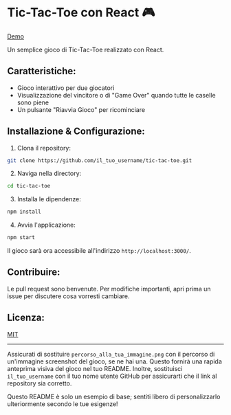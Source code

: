 # Tic-Tac-Toe con React 🎮

[Demo](https://magenta-dragon-45c4ea.netlify.app/)

Un semplice gioco di Tic-Tac-Toe realizzato con React.

## Caratteristiche:

- Gioco interattivo per due giocatori
- Visualizzazione del vincitore o di "Game Over" quando tutte le caselle sono piene
- Un pulsante "Riavvia Gioco" per ricominciare

## Installazione & Configurazione:

1. Clona il repository:

```bash
git clone https://github.com/il_tuo_username/tic-tac-toe.git
```

2. Naviga nella directory:

```bash
cd tic-tac-toe
```

3. Installa le dipendenze:

```bash
npm install
```

4. Avvia l'applicazione:

```bash
npm start
```

Il gioco sarà ora accessibile all'indirizzo `http://localhost:3000/`.

## Contribuire:

Le pull request sono benvenute. Per modifiche importanti, apri prima un issue per discutere cosa vorresti cambiare.

## Licenza:

[MIT](https://choosealicense.com/licenses/mit/)

---

Assicurati di sostituire `percorso_alla_tua_immagine.png` con il percorso di un'immagine screenshot del gioco, se ne hai una. Questo fornirà una rapida anteprima visiva del gioco nel tuo README. Inoltre, sostituisci `il_tuo_username` con il tuo nome utente GitHub per assicurarti che il link al repository sia corretto.

Questo README è solo un esempio di base; sentiti libero di personalizzarlo ulteriormente secondo le tue esigenze!
